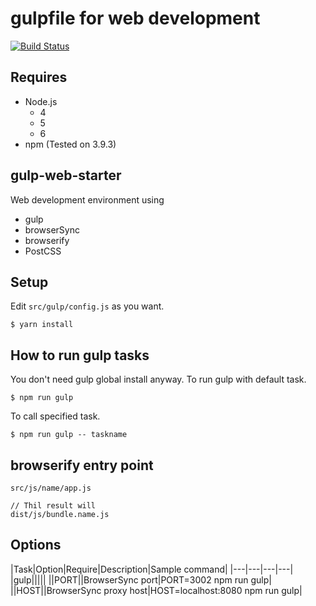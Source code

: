 # gulpfile for web development
[![Build Status](https://travis-ci.org/vwxyutarooo/gulp-web-starter.svg?branch=master)](https://travis-ci.org/vwxyutarooo/gulp-web-starter)

## Requires
- Node.js
  - 4
  - 5
  - 6
- npm (Tested on 3.9.3)


## gulp-web-starter
Web development environment using
- gulp
- browserSync
- browserify
- PostCSS


## Setup
Edit `src/gulp/config.js` as you want.

```
$ yarn install
```


## How to run gulp tasks
You don't need gulp global install anyway. To run gulp with default task.

```
$ npm run gulp
```


To call specified task.

```
$ npm run gulp -- taskname
```


## browserify entry point
```
src/js/name/app.js

// Thil result will
dist/js/bundle.name.js
```

## Options
|Task|Option|Require|Description|Sample command|
|---|---|---|---|
|gulp|||||
||PORT||BrowserSync port|PORT=3002 npm run gulp|
||HOST||BrowserSync proxy host|HOST=localhost:8080 npm run gulp|

